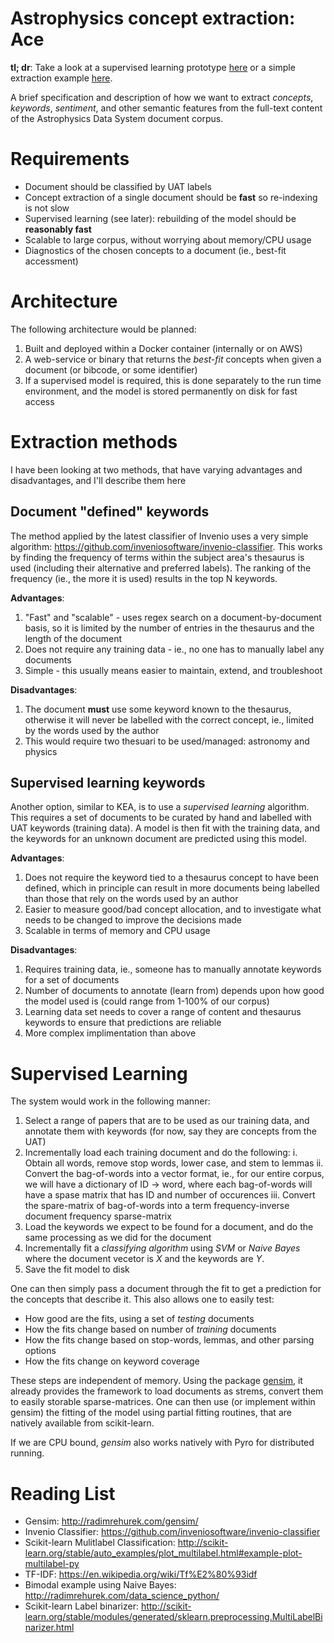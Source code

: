 # Astrophysics concept extraction: Ace

**tl; dr**: Take a look at a supervised learning prototype [here](r_and_d/rnd.py) or a simple extraction example <a href="https://github.com/inveniosoftware/invenio-classifier">here</a>.

A brief specification and description of how we want to extract *concepts*, *keywords*, *sentiment*, and other semantic features from the full-text content of the Astrophysics Data System document corpus.

# Requirements

  * Document should be classified by UAT labels
  * Concept extraction of a single document should be **fast** so re-indexing is not slow
  * Supervised learning (see later): rebuilding of the model should be **reasonably fast**
  * Scalable to large corpus, without worrying about memory/CPU usage
  * Diagnostics of the chosen concepts to a document (ie., best-fit accessment)

# Architecture

The following architecture would be planned:

  1. Built and deployed within a Docker container (internally or on AWS)
  2. A web-service or binary that returns the *best-fit* concepts when given a document (or bibcode, or some identifier)
  3. If a supervised model is required, this is done separately to the run time environment, and the model is stored permanently on disk for fast access

# Extraction methods

I have been looking at two methods, that have varying advantages and disadvantages, and I'll describe them here

## Document "defined" keywords

The method applied by the latest classifier of Invenio uses a very simple algorithm: https://github.com/inveniosoftware/invenio-classifier. This works by finding the frequency of terms within the subject area's thesaurus is used (including their alternative and preferred labels). The ranking of the frequency (ie., the more it is used) results in the top N keywords.

**Advantages**:
  1. "Fast" and "scalable" - uses regex search on a document-by-document basis, so it is limited by the number of entries in the thesaurus and the length of the document
  2. Does not require any training data - ie., no one has to manually label any documents
  3. Simple - this usually means easier to maintain, extend, and troubleshoot

**Disadvantages**:
  1. The document **must** use some keyword known to the thesaurus, otherwise it will never be labelled with the correct concept, ie., limited by the words used by the author
  2. This would require two thesuari to be used/managed: astronomy and physics

## Supervised learning keywords

Another option, similar to KEA, is to use a *supervised learning* algorithm. This requires a set of documents to be curated by hand and labelled with UAT keywords (training data). A model is then fit with the training data, and the keywords for an unknown document are predicted using this model.

**Advantages**:
  1. Does not require the keyword tied to a thesaurus concept to have been defined, which in principle can result in more documents being labelled than those that rely on the words used by an author
  2. Easier to measure good/bad concept allocation, and to investigate what needs to be changed to improve the decisions made
  3. Scalable in terms of memory and CPU usage

**Disadvantages**:
  1. Requires training data, ie., someone has to manually annotate keywords for a set of documents
  2. Number of documents to annotate (learn from) depends upon how good the model used is (could range from 1-100% of our corpus)
  3. Learning data set needs to cover a range of content and thesaurus keywords to ensure that predictions are reliable
  4. More complex implimentation than above

# Supervised Learning

The system would work in the following manner:

  1. Select a range of papers that are to be used as our training data, and annotate them with keywords (for now, say they are concepts from the UAT)
  2. Incrementally load each training document and do the following:
    i. Obtain all words, remove stop words, lower case, and stem to lemmas
    ii. Convert the bag-of-words into a vector format, ie., for our entire corpus, we will have a dictionary of ID -> word, where each bag-of-words will have a spase matrix that has ID and number of occurences
    iii. Convert the spare-matrix of bag-of-words into a term frequency-inverse document frequency sparse-matrix
  3. Load the keywords we expect to be found for a document, and do the same processing as we did for the document
  4. Incrementally fit a *classifying algorithm* using *SVM* or *Naive Bayes* where the document vecetor is *X* and the keywords are *Y*.
  5. Save the fit model to disk

One can then simply pass a document through the fit to get a prediction for the concepts that describe it. This also allows one to easily test:

  * How good are the fits, using a set of *testing* documents
  * How the fits change based on number of *training* documents
  * How the fits change based on stop-words, lemmas, and other parsing options
  * How the fits change on keyword coverage

These steps are independent of memory. Using the package <a href="http://radimrehurek.com/gensim/">gensim</a>, it already provides the framework to load documents as strems, convert them to easily storable sparse-matrices. One can then use (or implement within gensim) the fitting of the model using partial fitting routines, that are natively available from scikit-learn.

If we are CPU bound, *gensim* also works natively with Pyro for distributed running.


# Reading List
 * Gensim: http://radimrehurek.com/gensim/
 * Invenio Classifier: https://github.com/inveniosoftware/invenio-classifier
 * Scikit-learn Mulitlabel Classification: http://scikit-learn.org/stable/auto_examples/plot_multilabel.html#example-plot-multilabel-py
 * TF-IDF: https://en.wikipedia.org/wiki/Tf%E2%80%93idf
 * Bimodal example using Naive Bayes: http://radimrehurek.com/data_science_python/
 * Scikit-learn Label binarizer: http://scikit-learn.org/stable/modules/generated/sklearn.preprocessing.MultiLabelBinarizer.html

